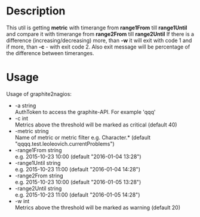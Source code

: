 # Description

This util is getting **metric** with timerange from **range1From** till **range1Until** and compare it with timerange from **range2From** till **range2Until**
If there is a difference (increasing/decreasing) more, than **-w** it will exit with code 1 and if more, than **-c** - with exit code 2.
Also exit message will be percentage of the difference between timeranges.
# Usage
Usage of graphite2nagios:  
- -a string  
        AuthToken to access the graphite-API. For example 'qqq'  
- -c int  
        Metrics above the threshold will be marked as critical (default 40)  
-  -metric string  
        Name of metric or metric filter e.g. Character.* (default "qqqq.test.leoleovich.currentProblems")  
- -range1From string  
        e.g. 2015-10-23 10:00 (default "2016-01-04 13:28")  
- -range1Until string  
        e.g. 2015-10-23 11:00 (default "2016-01-04 14:28")  
- -range2From string  
        e.g. 2015-10-23 10:00 (default "2016-01-05 13:28")  
- -range2Until string  
        e.g. 2015-10-23 11:00 (default "2016-01-05 14:28")  
- -w int  
        Metrics above the threshold will be marked as warning (default 20)